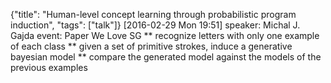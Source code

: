 {"title": "Human-level concept learning through probabilistic program induction", "tags": ["talk"]}
[2016-02-29 Mon 19:51]
speaker: Michal J. Gajda
event: Paper We Love SG
** recognize letters with only one example of each class
** given a set of primitive strokes, induce a generative bayesian model
** compare the generated model against the models of the previous examples
